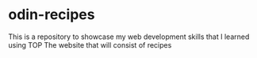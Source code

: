 # odin-recipes
This is a repository to showcase my web development skills that I learned using TOP
The website that will consist of recipes 